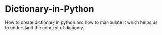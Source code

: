 # Dictionary-in-Python 
How to create dictionary in python and how to manipulate it which helps us to understand the concept of dictionry. 

